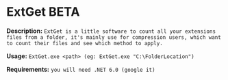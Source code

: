 # __ExtGet BETA__

__Description:__ 
`ExtGet is a little software to count all your extensions files from a folder, it's mainly use for compression users, which want to count their files and see which method to apply.`

__Usage:__ 
`ExtGet.exe <path> (eg: ExtGet.exe "C:\FolderLocation")`
  
__Requirements:__ 
`you will need .NET 6.0 (google it)`
